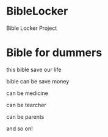 # BibleLocker
Bible Locker Project

# Bible for dummers

this bible save our life

bible can be save money

can be medicine

can be tearcher

can be parents

and so on!
